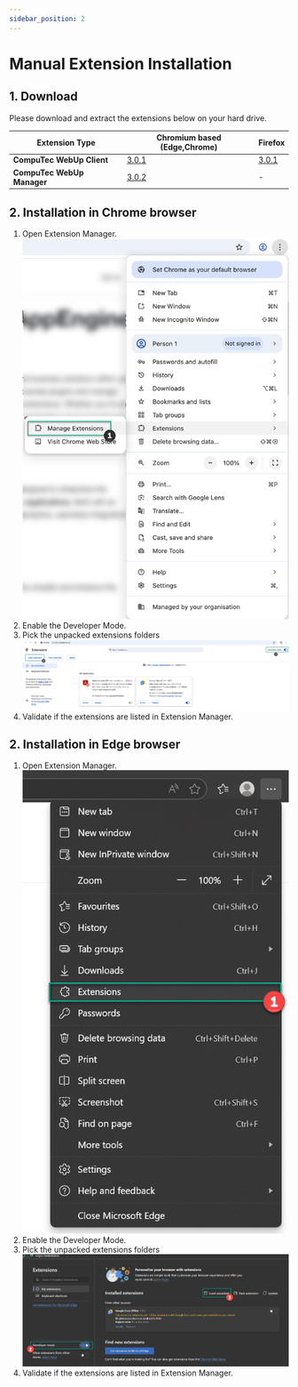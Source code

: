 ```yaml
---
sidebar_position: 2
---
```

# Manual Extension Installation

## 1. Download

Please download and extract the extensions below on your hard drive.

|Extension Type|Chromium based (Edge,Chrome)|Firefox|
|--------|-------|----------|
|**CompuTec WebUp Client**|[3.0.1](https://download.computec.one/software/appengine/plugins/webup/extensions/chromium/CompuTecWebUpClient_3.0.1.zip)|[3.0.1](https://download.computec.one/software/appengine/plugins/webup/extensions/firefox/CompuTecWebUpClient_3.0.1.zip)|
|**CompuTec WebUp Manager**|[3.0.2](https://download.computec.one/software/appengine/plugins/webup/extensions/chromium/CompuTecWebUpManager_3.0.2.zip)| -|

## 2. Installation in Chrome browser

1. Open Extension Manager.
![Open Extension](./media/chrome_manager_open.png)
2. Enable the Developer Mode.
3. Pick the unpacked extensions folders
![Open Extension](./media/chrome_manager.png)
4. Validate if the extensions are listed in Extension Manager.

## 2. Installation in Edge browser

1. Open Extension Manager.
![Open Extension](./media/edge_manager_open.png)
2. Enable the Developer Mode.
3. Pick the unpacked extensions folders
![Open Extension](./media/edge_manager.png)
4. Validate if the extensions are listed in Extension Manager.
